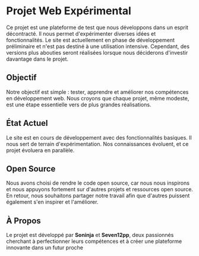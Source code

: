 # Projet Web Expérimental
Ce projet est une plateforme de test que nous développons dans un esprit décontracté. Il nous permet d'expérimenter diverses idées et fonctionnalités. Le site est actuellement en phase de développement préliminaire et n'est pas destiné à une utilisation intensive. Cependant, des versions plus abouties seront réalisées lorsque nous déciderons d'investir davantage dans le projet.

## Objectif
Notre objectif est simple : tester, apprendre et améliorer nos compétences en développement web. Nous croyons que chaque projet, même modeste, est une étape essentielle vers de plus grandes réalisations.

## État Actuel
Le site est en cours de développement avec des fonctionnalités basiques. Il nous sert de terrain d'expérimentation. Nos connaissances évoluent, et ce projet évoluera en parallèle.

## Open Source
Nous avons choisi de rendre le code open source, car nous nous inspirons et nous appuyons fortement sur d'autres projets et ressources open source. En retour, nous souhaitons partager notre travail afin que d'autres puissent également s'en inspirer et l'améliorer.

## À Propos
Le projet est développé par **Soninja** et **Seven12pp**, deux passionnés cherchant à perfectionner leurs compétences et à créer une plateforme innovante dans un futur proche
